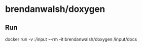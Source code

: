 # brendanwalsh/doxygen

## Run
docker run -v <path>:/input --rm -it brendanwalsh/doxygen /input/docs
